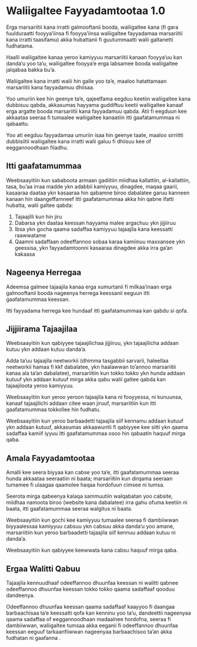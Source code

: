 # Waliigaltee Fayyadamtootaa 1.0

Erga marsariitii kana irratti galmooftanii booda, waliigaltee kana (fi gara fuulduraatti fooyya’iinsa fi fooyya’iinsa waliigaltee fayyadamaa marsariitii kana irratti taasifamu) akka hubattanii fi guutummaatti walii galtanetti fudhatama.

Haalli waliigaltee kanaa yeroo kamiyyuu marsariitii kanaan fooyya’uu kan danda’u yoo ta’u, waliigaltee fooyya’e erga labsamee booda waliigaltee jalqabaa bakka bu’a.

Waliigaltee kana irratti walii hin galle yoo ta’e, maaloo hatattamaan marsariitii kana fayyadamuu dhiisaa.

Yoo umuriin kee hin geenye ta’e, qajeelfama eegduu keetiin waliigaltee kana dubbisuu qabda, akkasumas hayyama guddiftuu keetii waliigaltee kanaaf erga argatte booda marsariitii kana fayyadamuu qabda. Atii fi eegduun kee akkaataa seeraa fi tumaalee waliigaltee kanaatiin itti gaafatamummaa ni qabaattu.

Yoo ati eegduu fayyadamaa umuriin isaa hin geenye taate, maaloo sirriitti dubbisiitii waliigaltee kana irratti walii galuu fi dhiisuu kee of eeggannoodhaan filadhu.

## Itti gaafatamummaa

Weebsaayitiin kun sababoota armaan gadiitiin miidhaa kallattiin, al-kallattiin, tasa, bu’aa irraa madde ykn adabbii kamiyyuu, dinagdee, maqaa gaarii, kasaaraa daataa ykn kasaaraa hin qabamne biroo dabalatee garuu kanneen kanaan hin daangeffamneef itti gaafatamummaa akka hin qabne ifatti hubatta, walii galtee qabda:

1. Tajaajilli kun hin jiru
1. Dabarsa ykn daataa keessan hayyama malee argachuu ykn jijjiiruu
1. Ibsa ykn gocha qaama sadaffaa kamiyyuu tajaajila kana keessatti raawwatame
1. Qaamni sadaffaan odeeffannoo sobaa karaa kamiinuu maxxansee ykn geessisa, ykn fayyadamtoonni kasaaraa dinagdee akka irra ga’an kakaasa

## Nageenya Herregaa

Adeemsa galmee tajaajila kanaa erga xumurtanii fi milkaa’inaan erga galmooftanii booda nageenya herrega keessanii eeguun itti gaafatamummaa keessan.

Itti fayyadama herrega kee hundaaf itti gaafatamummaa kan qabdu si qofa.

## Jijjiirama Tajaajilaa

Weebsaayitiin kun qabiyyee tajaajilichaa jijjiiruu, ykn tajaajilicha addaan kutuu ykn addaan kutuu danda’a.

Adda ta’uu tajaajila neetworkii (dhimma tasgabbii sarvarii, haleellaa neetworkii hamaa fi kkf dabalatee, ykn haalawwan to’annoo marsariitii kanaa ala ta’an dabalatee), marsariitiin kun tokko tokko ykn hunda addaan kutuuf ykn addaan kutuuf mirga akka qabu walii galtee qabda kan tajaajiloota yeroo kamiyyuu.

Weebsaayitiin kun yeroo yeroon tajaajila kana ni fooyyessa, ni kunuunsa, kanaaf tajaajilichi addaan citee waan jiruuf, marsariitiin kun itti gaafatamummaa tokkollee hin fudhatu.

Weebsaayitiin kun yeroo barbaadetti tajaajila siif kennamu addaan kutuuf ykn addaan kutuuf, akkasumas akkaawuntii fi qabiyyee kee sitti ykn qaama sadaffaa kamiif iyyuu itti gaafatamummaa osoo hin qabaatin haquuf mirga qaba.

## Amala Fayyadamtootaa

Amalli kee seera biyyaa kan cabse yoo ta’e, itti gaafatamummaa seeraa hunda akkaataa seeraatiin ni baata; marsariitiin kun dirqama seeraan tumamee fi ulaagaa qaamolee haqaa hordofuun cimsee ni tumsa.

Seerota mirga qabeenya kalaqa sammuutiin walqabatan yoo cabsite, miidhaa namoota biroo (website kana dabalatee) irra gahu ofuma keetiin ni baata, itti gaafatamummaa seeraa walgitus ni baata.

Weebsaayitiin kun gochi kee kamiyyuu tumaalee seeraa fi dambiiwwan biyyaalessaa kamiyyuu cabsuu ykn cabsuu akka danda’u yoo amane, marsariitiin kun yeroo barbaadetti tajaajila siif kennuu addaan kutuu ni danda’a.

Weebsaayitiin kun qabiyyee keewwata kana cabsu haquuf mirga qaba.

## Ergaa Walitti Qabuu

Tajaajila kennuudhaaf odeeffannoo dhuunfaa keessan ni walitti qabnee odeeffannoo dhuunfaa keessan tokko tokko qaama sadaffaaf qooduu dandeenya.

Odeeffannoo dhuunfaa keessan qaama sadaffaaf kaayyoo fi daangaa barbaachisaa ta’e keessatti qofa kan kenninu yoo ta’u, dandeettii nageenyaa qaama sadaffaa of eeggannoodhaan madaalnee hordofna, seeraa fi dambiiwwan, waliigaltee tumsaa akka eeganii fi odeeffannoo dhuunfaa keessan eeguuf tarkaanfiiwwan nageenyaa barbaachisoo ta’an akka fudhatan ni gaafanna .
